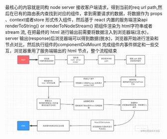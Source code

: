 最核心的内容就是同构
node server 接收客户端请求，得到当前的req url path,然后在已有的路由表内查找到对应的组件，拿到需要请求的数据，将数据作为 props
、context或者store 形式传入组件，然后基于 react 内置的服务端渲染api renderToString() or renderToNodeStream() 把组件渲染为 html字符串或者 stream 流, 在把最终的 html 进行输出前需要将数据注入到浏览器端(注水)，server 输出(response)后浏览器端可以得到数据(脱水)，浏览器开始进行渲染和节点对比，然后执行组件的componentDidMount 完成组件内事件绑定和一些交互，浏览器重用了服务端输出的 html 节点，整个流程结束
![avatar](https://github.com/freezestanley/rollstone/blob/main/react/aa.png)